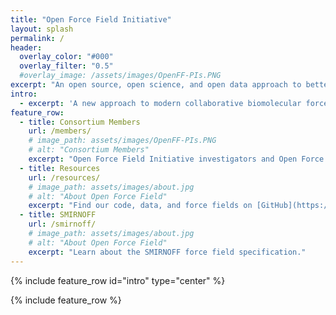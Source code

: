 ```yaml
---
title: "Open Force Field Initiative"
layout: splash
permalink: /
header:
  overlay_color: "#000"
  overlay_filter: "0.5"
  #overlay_image: /assets/images/OpenFF-PIs.PNG
excerpt: "An open source, open science, and open data approach to better biomolecular force fields"
intro:
  - excerpt: 'A new approach to modern collaborative biomolecular force field development based on open source software, open science, and high-quality curated open datasets.'
feature_row:
  - title: Consortium Members
    url: /members/
    # image_path: assets/images/OpenFF-PIs.PNG
    # alt: "Consortium Members"
    excerpt: "Open Force Field Initiative investigators and Open Force Field Consortium members"
  - title: Resources
    url: /resources/
    # image_path: assets/images/about.jpg
    # alt: "About Open Force Field"
    excerpt: "Find our code, data, and force fields on [GitHub](https://github.com/openforcefield)."
  - title: SMIRNOFF
    url: /smirnoff/
    # image_path: assets/images/about.jpg
    # alt: "About Open Force Field"
    excerpt: "Learn about the SMIRNOFF force field specification."
---
```


{% include feature_row id="intro" type="center" %}

{% include feature_row %}
